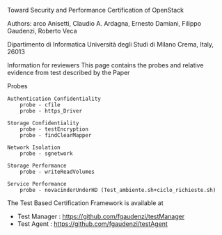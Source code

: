 Toward Security and Performance Certification of OpenStack

Authors: arco Anisetti, Claudio A. Ardagna, Ernesto Damiani, Filippo Gaudenzi, Roberto Veca

Dipartimento di Informatica Università degli Studi di Milano Crema, Italy, 26013


Information for reviewers
This page contains the probes and relative evidence from test described by the Paper

Probes
	
	Authentication Confidentiality
		probe - cfile
		probe - https_Driver

	Storage Confidentiality
		probe - testEncryption
		probe - findClearMapper

	Network Isolation
		probe - sgnetwork	

	Storage Performance
		probe - writeReadVolumes

	Service Performance
		probe - novacinderUnderHD (Test_ambiente.sh+ciclo_richieste.sh)


The Test Based Certification Framework is available at
- Test Manager : https://github.com/fgaudenzi/testManager
- Test Agent   : https://github.com/fgaudenzi/testAgent

